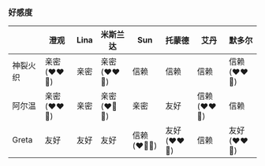 ### 好感度

||澄观|Lina|米斯兰达|Sun|托蒙德|艾丹|默多尔|
|---|---|---|---|---|---|---|---|
|神裂火织|亲密(❤️❤️🤍)|亲密|亲密(❤️❤️🤍)|信赖|信赖|信赖|信赖(❤️❤️🤍)|
|阿尔温|亲密(❤️❤️🤍)|亲密|亲密(❤️🤍🤍)|亲密|友好|信赖(❤️❤️🤍)|信赖|
|Greta|友好|友好|友好|信赖(❤️🤍🤍)|友好(❤️❤️🤍)|信赖|友好(❤️❤️🤍)|